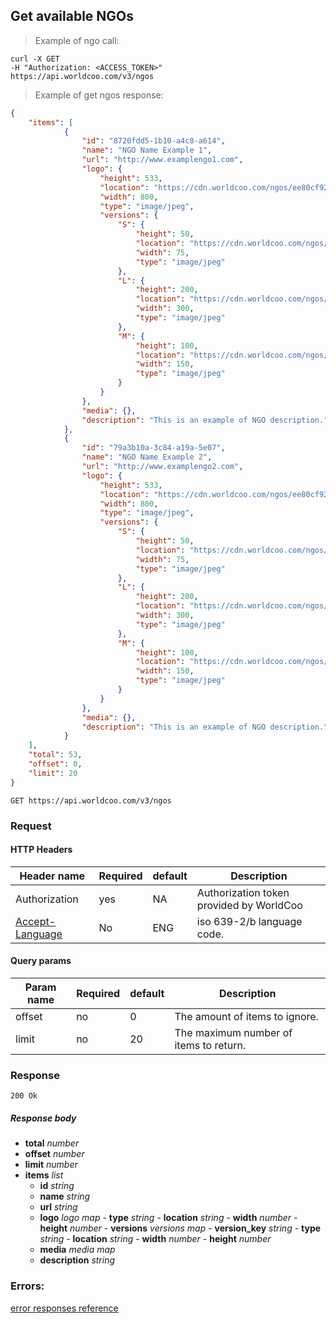 ## Get available NGOs

> Example of ngo call:

```shell
curl -X GET
-H "Authorization: <ACCESS_TOKEN>"
https://api.worldcoo.com/v3/ngos
```

> Example of get ngos response:

```json
{
    "items": [
            {
                "id": "8720fdd5-1b10-a4c8-a614",
                "name": "NGO Name Example 1",
                "url": "http://www.examplengo1.com",
                "logo": {
                    "height": 533,
                    "location": "https://cdn.worldcoo.com/ngos/ee80cf92-d49b-4b7c-9949-9946750ec451/logo.1479742005411.original.jpg",
                    "width": 800,
                    "type": "image/jpeg",
                    "versions": {
                        "S": {
                            "height": 50,
                            "location": "https://cdn.worldcoo.com/ngos/ee80cf92-d49b-4b7c-9949-9946750ec451/logo.1479742005411.S.jpg",
                            "width": 75,
                            "type": "image/jpeg"
                        },
                        "L": {
                            "height": 200,
                            "location": "https://cdn.worldcoo.com/ngos/ee80cf92-d49b-4b7c-9949-9946750ec451/logo.1479742005411.L.jpg",
                            "width": 300,
                            "type": "image/jpeg"
                        },
                        "M": {
                            "height": 100,
                            "location": "https://cdn.worldcoo.com/ngos/ee80cf92-d49b-4b7c-9949-9946750ec451/logo.1479742005411.M.jpg",
                            "width": 150,
                            "type": "image/jpeg"
                        }
                    }
                },
                "media": {},
                "description": "This is an example of NGO description."
            },
            {
                "id": "79a3b10a-3c84-a19a-5e07",
                "name": "NGO Name Example 2",
                "url": "http://www.examplengo2.com",
                "logo": {
                    "height": 533,
                    "location": "https://cdn.worldcoo.com/ngos/ee80cf92-d49b-4b7c-9949-9946750ec451/logo.1479742005411.original.jpg",
                    "width": 800,
                    "type": "image/jpeg",
                    "versions": {
                        "S": {
                            "height": 50,
                            "location": "https://cdn.worldcoo.com/ngos/ee80cf92-d49b-4b7c-9949-9946750ec451/logo.1479742005411.S.jpg",
                            "width": 75,
                            "type": "image/jpeg"
                        },
                        "L": {
                            "height": 200,
                            "location": "https://cdn.worldcoo.com/ngos/ee80cf92-d49b-4b7c-9949-9946750ec451/logo.1479742005411.L.jpg",
                            "width": 300,
                            "type": "image/jpeg"
                        },
                        "M": {
                            "height": 100,
                            "location": "https://cdn.worldcoo.com/ngos/ee80cf92-d49b-4b7c-9949-9946750ec451/logo.1479742005411.M.jpg",
                            "width": 150,
                            "type": "image/jpeg"
                        }
                    }
                },
                "media": {},
                "description": "This is an example of NGO description."
            }
    ],
    "total": 53,
    "offset": 0,
    "limit": 20
}
```

`GET https://api.worldcoo.com/v3/ngos`

### Request

#### HTTP Headers

Header name | Required | default | Description
---------- | ------- | ------- | -------
Authorization | yes | NA | Authorization token provided by WorldCoo
[Accept-Language](https://www.w3.org/Protocols/rfc2616/rfc2616-sec14.html#sec14.4) | No | ENG | iso 639-2/b language code.

#### Query params

Param name | Required | default | Description
---------- | ------- | ------- | -------
offset | no | 0 | The amount of items to ignore.
limit | no | 20 | The maximum number of items to return.

### Response

`200 Ok`

##### Response body

- **total** *number*
- **offset** *number*
- **limit** *number*
- **items** *list*
  - **id** *string*
  - **name** *string*
  - **url** *string*
  - **logo** *logo map*
        - **type** *string*
        - **location** *string*
        - **width** *number*
        - **height** *number*
        - **versions** *versions map*
            - **version_key** *string*
                - **type** *string*
                - **location** *string*
                - **width** *number*
                - **height** *number*
  - **media** *media map*
  - **description** *string*

### Errors:

[error responses reference](#errors)
